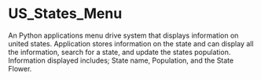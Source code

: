 # US_States_Menu
An Python applications menu drive system that displays information on united states. Application stores information on the state and can display all the information, search for a state, and update the states population. Information displayed includes;  State name, Population, and the State Flower.
